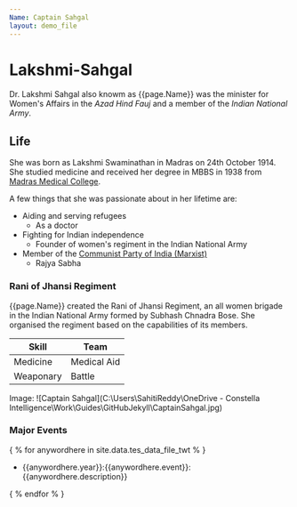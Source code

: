 ```yaml
---
Name: Captain Sahgal
layout: demo_file
---
```


<!--- Markdown command trials --->


# Lakshmi-Sahgal

Dr. Lakshmi Sahgal also knowm as {{page.Name}} was the minister for Women's Affairs in the _Azad Hind Fauj_ and a member of the _Indian National Army_.

## Life

She was born as Lakshmi Swaminathan in Madras on 24th October 1914. She studied medicine and received her degree in MBBS in 1938 from [Madras Medical College](https://en.wikipedia.org/wiki/Madras_Medical_College).

A few things that she was passionate about in her lifetime are:

- Aiding and serving refugees
  - As a doctor
- Fighting for Indian independence 
  - Founder of women's regiment in the Indian National Army
- Member of the [Communist Party of India (Marxist)](https://cpim.org/)
  - Rajya Sabha

### Rani of Jhansi Regiment

{{page.Name}} created the Rani of Jhansi Regiment, an all women brigade in the Indian National Army formed by Subhash Chnadra Bose. She organised the regiment based on the capabilities of its members.

| Skill     | Team         |
|-----------|--------------|
| Medicine  | Medical Aid  |
| Weaponary | Battle       |

Image: ![Captain Sahgal](C:\Users\SahitiReddy\OneDrive - Constella Intelligence\Work\Guides\GitHubJekyll\CaptainSahgal.jpg)


### Major Events

{ % for anywordhere in site.data.tes_data_file_twt % }

- {{anywordhere.year}}:{{anywordhere.event}}:{{anywordhere.description}}

{ % endfor % }

